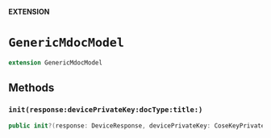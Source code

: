 **EXTENSION**

# `GenericMdocModel`
```swift
extension GenericMdocModel
```

## Methods
### `init(response:devicePrivateKey:docType:title:)`

```swift
public init?(response: DeviceResponse, devicePrivateKey: CoseKeyPrivate, docType: String, title: String)
```
